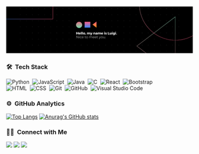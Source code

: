 ![Aditya Vikram Singh Banner](https://raw.githubusercontent.com/Luigiar10/luigiar10/main/assets/background.png)

### 🛠 &nbsp;Tech Stack

![Python](https://img.shields.io/badge/-Python-05122A?style=flat&logo=python)&nbsp;
![JavaScript](https://img.shields.io/badge/-JavaScript-05122A?style=flat&logo=javascript)&nbsp;
![Java](https://img.shields.io/badge/-Java-05122A?style=flat&logo=Java&logoColor=FFA518)&nbsp;
![C](https://img.shields.io/badge/-C-05122A?style=flat&logo=C&logoColor=A8B9CC)&nbsp;
![React](https://img.shields.io/badge/-React-05122A?style=flat&logo=react)&nbsp;
![Bootstrap](https://img.shields.io/badge/-Bootstrap-05122A?style=flat&logo=bootstrap&logoColor=563D7C)\
![HTML](https://img.shields.io/badge/-HTML-05122A?style=flat&logo=HTML5)&nbsp;
![CSS](https://img.shields.io/badge/-CSS-05122A?style=flat&logo=CSS3&logoColor=1572B6)&nbsp;
![Git](https://img.shields.io/badge/-Git-05122A?style=flat&logo=git)&nbsp;
![GitHub](https://img.shields.io/badge/-GitHub-05122A?style=flat&logo=github)&nbsp;
![Visual Studio Code](https://img.shields.io/badge/-Visual%20Studio%20Code-05122A?style=flat&logo=visual-studio-code&logoColor=007ACC)&nbsp;

### ⚙️ &nbsp;GitHub Analytics

[![Top Langs](https://github-readme-stats.vercel.app/api/top-langs/?username=Luigiar10)](https://github.com/anuraghazra/github-readme-stats)
[![Anurag's GitHub stats](https://github-readme-stats.vercel.app/api?username=Luigiar10)](https://github.com/anuraghazra/github-readme-stats)

### 🤝🏻 &nbsp;Connect with Me

<p align="left">
<a href="https://linkedin.com/in/luigi-arrieta-moreno" target="_blank"><img src="https://img.shields.io/badge/-Luigi%20Arrieta%20Moreno-0077B5?style=flat&logo=Linkedin&logoColor=white"/></a>
<a href="mailto:luigi10arrieta@gmail.com" target="_blank"><img src="https://img.shields.io/badge/-luigi10arrieta@gmail.com-D14836?style=flat&logo=Gmail&logoColor=white"/></a>
<a href="https://instagram.com/luigi_arrieta" target="_blank"><img src="https://img.shields.io/badge/-@luigi_arrieta-E4405F?style=flat&logo=Instagram&logoColor=white"/></a>
</p>
